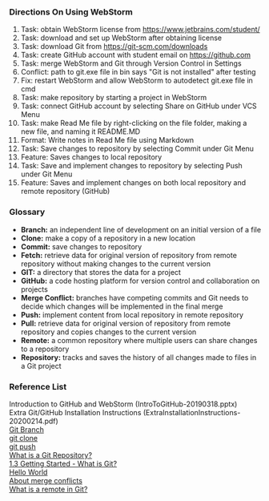 ### Directions On Using WebStorm
1. Task: obtain WebStorm license from https://www.jetbrains.com/student/
2. Task: download and set up WebStorm after obtaining license
3. Task: download Git from https://git-scm.com/downloads
4. Task: create GitHub account with student email on https://github.com
5. Task: merge WebStorm and Git through Version Control in Settings
6. Conflict: path to git.exe file in bin says "Git is not installed" after testing
7. Fix: restart WebStorm and allow WebStorm to autodetect git.exe file in cmd
8. Task: make repository by starting a project in WebStorm
9. Task: connect GitHub account by selecting Share on GitHub under VCS Menu
10. Task: make Read Me file by right-clicking on the file folder, making a new file, and naming it README.MD
11. Format: Write notes in Read Me file using Markdown
12. Task: Save changes to repository by selecting Commit under Git Menu
13. Feature: Saves changes to local repository
14. Task: Save and implement changes to repository by selecting Push under Git Menu
15. Feature: Saves and implement changes on both local repository and remote repository (GitHub)

### Glossary
- **Branch:** an independent line of development on an initial version of a file
- **Clone:** make a copy of a repository in a new location
- **Commit:** save changes to repository
- **Fetch:** retrieve data for original version of repository from remote repository without making changes to the current version
- **GIT:** a directory that stores the data for a project
- **GitHub:** a code hosting platform for version control and collaboration on projects
- **Merge Conflict:** branches have competing commits and Git needs to decide which changes will be implemented in the final merge
- **Push:** implement content from local repository in remote repository
- **Pull:** retrieve data for original version of repository from remote repository and copies changes to the current version
- **Remote:** a common repository where multiple users can share changes to a repository
- **Repository:** tracks and saves the history of all changes made to files in a Git project

### Reference List
Introduction to GitHub and WebStorm (IntroToGitHub-20190318.pptx)  
Extra Git/GitHub Installation Instructions (ExtraInstallationInstructions-20200214.pdf)  
[Git Branch](https://www.atlassian.com/git/tutorials/using-branches#:~:text=A%20branch%20represents%20an%20independent,staging%20area%2C%20and%20project%20history)  
[git clone](https://www.atlassian.com/git/tutorials/setting-up-a-repository/git-clone#:~:text=git%20clone%20is%20primarily%20used,copies%20an%20existing%20Git%20repository)  
[git push](https://www.atlassian.com/git/tutorials/syncing/git-push#:~:text=The%20git%20push%20command%20is,exports%20commits%20to%20remote%20branches)  
[What is a Git Repository?](https://phoenixnap.com/kb/what-is-a-git-repository#:~:text=A%20Git%20repository%20tracks%20and,save%20them%20in%20the%20repository)  
[1.3 Getting Started - What is Git?](https://git-scm.com/book/en/v2/Getting-Started-What-is-Git%3F)  
[Hello World](https://docs.github.com/en/get-started/quickstart/hello-world)  
[About merge conflicts](https://docs.github.com/en/pull-requests/collaborating-with-pull-requests/addressing-merge-conflicts/about-merge-conflicts)  
[What is a remote in Git?](https://www.git-tower.com/learn/git/glossary/remote#:~:text=A%20remote%20in%20Git%20is,of%20the%20project's%20current%20state)